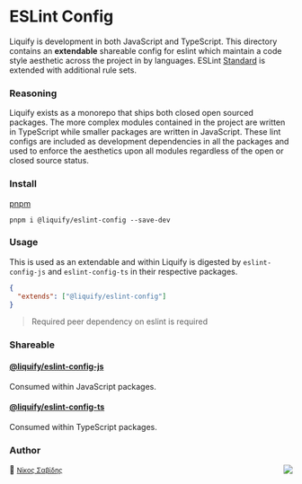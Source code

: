 # ESLint Config

Liquify is development in both JavaScript and TypeScript. This directory contains an **extendable** shareable config for eslint which maintain a code style aesthetic across the project in by languages. ESLint [Standard](https://github.com/standard/eslint-config-standard) is extended with additional rule sets.

### Reasoning

Liquify exists as a monorepo that ships both closed open sourced packages. The more complex modules contained in the project are written in TypeScript while smaller packages are written in JavaScript. These lint configs are included as development dependencies in all the packages and used to enforce the aesthetics upon all modules regardless of the open or closed source status.

### Install

[pnpm](https://pnpm.js.org/en/cli/install)

```cli
pnpm i @liquify/eslint-config --save-dev
```

### Usage

This is used as an extendable and within Liquify is digested by `eslint-config-js` and `eslint-config-ts` in their respective packages.

```json
{
  "extends": ["@liquify/eslint-config"]
}
```

> Required peer dependency on eslint is required

### Shareable

#### [@liquify/eslint-config-js](https://github.com/panoply/liquify/tree/next/build/eslint-config/packages/javascript)

Consumed within JavaScript packages.

#### [@liquify/eslint-config-ts](https://github.com/panoply/liquify/tree/next/build/eslint-config/packages/typescript)

Consumed within TypeScript packages.

### Author

🥛 <small>[Νίκος Σαβίδης](mailto:nicos@gmx.com)</small> <img align="right" src="https://img.shields.io/badge/-@sisselsiv-1DA1F2?logo=twitter&logoColor=fff" />

